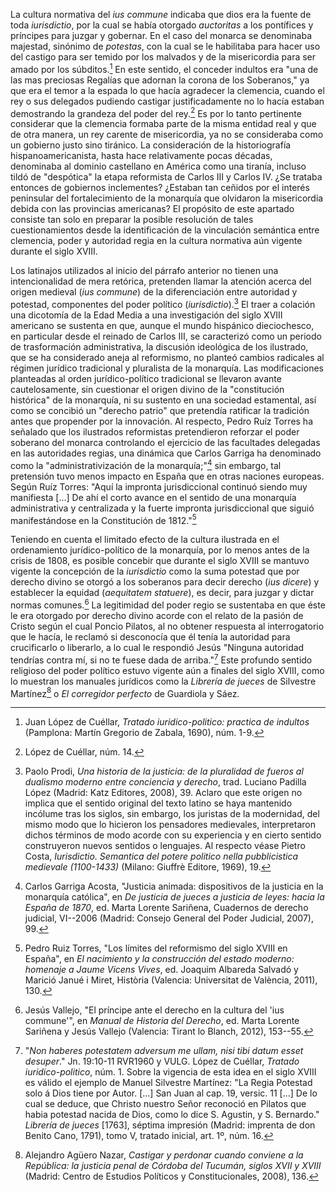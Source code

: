 La cultura normativa del *ius commune* indicaba que dios era la fuente
de toda *iurisdictio*, por la cual se había otorgado *auctoritas* a los
pontífices y príncipes para juzgar y gobernar. En el caso del monarca se
denominaba majestad, sinónimo de *potestas*, con la cual se le
habilitaba para hacer uso del castigo para ser temido por los malvados y
de la misericordia para ser amado por los súbditos.[^1] En este sentido,
el conceder indultos era "una de las mas preciosas Regalías que adornan
la corona de los Soberanos," ya que era el temor a la espada lo que
hacía agradecer la clemencia, cuando el rey o sus delegados pudiendo
castigar justificadamente no lo hacía estaban demostrando la grandeza
del poder del rey.[^2] Es por lo tanto pertinente considerar que la
clemencia formaba parte de la misma entidad real y que de otra manera,
un rey carente de misericordia, ya no se consideraba como un gobierno
justo sino tiránico. La consideración de la historiografía
hispanoamericanista, hasta hace relativamente pocas décadas, denominaba
al dominio castellano en América como una tiranía, incluso tildó de
"despótica" la etapa reformista de Carlos III y Carlos IV. ¿Se trataba
entonces de gobiernos inclementes? ¿Estaban tan ceñidos por el interés
peninsular del fortalecimiento de la monarquía que olvidaron la
misericordia debida con las provincias americanas? El propósito de este
apartado consiste tan solo en preparar la posible resolución de tales
cuestionamientos desde la identificación de la vinculación semántica
entre clemencia, poder y autoridad regia en la cultura normativa aún
vigente durante el siglo XVIII.

Los latinajos utilizados al inicio del párrafo anterior no tienen una
intencionalidad de mera retórica, pretenden llamar la atención acerca
del origen medieval (*ius commune*) de la diferenciación entre autoridad
y potestad, componentes del poder político (*iurisdictio*).[^3] El traer
a colación una dicotomía de la Edad Media a una investigación del siglo
XVIII americano se sustenta en que, aunque el mundo hispánico
dieciochesco, en particular desde el reinado de Carlos III, se
caracterizó como un periodo de trasformación administrativa, la
discusión ideológica de los ilustrado, que se ha considerado aneja al
reformismo, no planteó cambios radicales al régimen jurídico tradicional
y pluralista de la monarquía. Las modificaciones planteadas al orden
jurídico-político tradicional se llevaron avante cautelosamente, sin
cuestionar el origen divino de la "constitución histórica" de la
monarquía, ni su sustento en una sociedad estamental, así como se
concibió un "derecho patrio" que pretendía ratificar la tradición antes
que propender por la innovación. Al respecto, Pedro Ruíz Torres ha
señalado que los ilustrados reformistas pretendieron reforzar el poder
soberano del monarca controlando el ejercicio de las facultades
delegadas en las autoridades regias, una dinámica que Carlos Garriga ha
denominado como la "administrativización de la monarquía;"[^4] sin
embargo, tal pretensión tuvo menos impacto en España que en otras
naciones europeas. Según Ruíz Torres: "Aquí la impronta jurisdiccional
continuó siendo muy manifiesta \[...\] De ahí el corto avance en el
sentido de una monarquía administrativa y centralizada y la fuerte
impronta jurisdiccional que siguió manifestándose en la Constitución de
1812."[^5]

Teniendo en cuenta el limitado efecto de la cultura ilustrada en el
ordenamiento jurídico-político de la monarquía, por lo menos antes de la
crisis de 1808, es posible concebir que durante el siglo XVIII se
mantuvo vigente la concepción de la *iurisdictio* como la suma potestad
que por derecho divino se otorgó a los soberanos para decir derecho
(*ius dicere*) y establecer la equidad (*aequitatem statuere*), es
decir, para juzgar y dictar normas comunes.[^6] La legitimidad del poder
regio se sustentaba en que éste le era otorgado por derecho divino
acorde con el relato de la pasión de Cristo según el cual Poncio
Pilatos, al no obtener respuesta al interrogatorio que le hacía, le
reclamó si desconocía que él tenía la autoridad para crucificarlo o
liberarlo, a lo cual le respondió Jesús "Ninguna autoridad tendrías
contra mí, si no te fuese dada de arriba."[^7] Este profundo sentido
religioso del poder político estuvo vigente aún a finales del siglo
XVIII, como lo muestran los manuales jurídicos como la *Librería de
jueces* de Silvestre Martínez[^8] o *El corregidor perfecto* de
Guardiola y Sáez.

[^1]: Juan López de Cuéllar, *Tratado iuridico-politico: practica de
    indultos* (Pamplona: Martín Gregorio de Zabala, 1690), núm. 1-9.

[^2]: López de Cuéllar, núm. 14.

[^3]: Paolo Prodi, *Una historia de la justicia: de la pluralidad de
    fueros al dualismo moderno entre conciencia y derecho*, trad.
    Luciano Padilla López (Madrid: Katz Editores, 2008), 39. Aclaro que
    este origen no implica que el sentido original del texto latino se
    haya mantenido incólume tras los siglos, sin embargo, los juristas
    de la modernidad, del mismo modo que lo hicieron los pensadores
    medievales, interpretaron dichos términos de modo acorde con su
    experiencia y en cierto sentido construyeron nuevos sentidos o
    lenguajes. Al respecto véase Pietro Costa, *Iurisdictio. Semantica
    del potere politico nella pubblicistica medievale (1100-1433)*
    (Milano: Giuffrè Editore, 1969), 19.

[^4]: Carlos Garriga Acosta, "Justicia animada: dispositivos de la
    justicia en la monarquía católica", en *De justicia de jueces a
    justicia de leyes: hacia la España de 1870*, ed. Marta Lorente
    Sariñena, Cuadernos de derecho judicial, VI--2006 (Madrid: Consejo
    General del Poder Judicial, 2007), 99.

[^5]: Pedro Ruiz Torres, "Los límites del reformismo del siglo XVIII en
    España", en *El nacimiento y la construcción del estado moderno:
    homenaje a Jaume Vicens Vives*, ed. Joaquim Albareda Salvadó y
    Marició Janué i Miret, Història (Valencia: Universitat de València,
    2011), 130.

[^6]: Jesús Vallejo, "El príncipe ante el derecho en la cultura del 'ius
    commune'", en *Manual de Historia del Derecho*, ed. Marta Lorente
    Sariñena y Jesús Vallejo (Valencia: Tirant lo Blanch, 2012),
    153--55.

[^7]: "*Non haberes potestatem adversum me ullam, nisi tibi datum esset
    desuper*." Jn. 19:10-11 RVR1960 y VULG. López de Cuéllar, *Tratado
    iuridico-politico*, núm. 1. Sobre la vigencia de esta idea en el
    siglo XVIII es válido el ejemplo de Manuel Silvestre Martínez: "La
    Regia Potestad solo á Dios tiene por Autor. \[...\] San Juan al cap.
    19, versic. 11 \[...\] De lo cual se deduce, que Christo nuestro
    Señor reconoció en Pilatos que habia potestad nacida de Dios, como
    lo dice S. Agustin, y S. Bernardo." *Librería de jueces* \[1763\],
    séptima impresión (Madrid: imprenta de don Benito Cano, 1791), tomo
    V, tratado inicial, art. 1º, núm. 16.

[^8]: Alejandro Agüero Nazar, *Castigar y perdonar cuando conviene a la
    República: la justicia penal de Córdoba del Tucumán, siglos XVII y
    XVIII* (Madrid: Centro de Estudios Políticos y Constitucionales,
    2008), 136.
